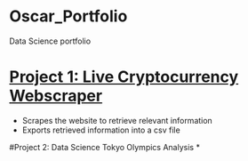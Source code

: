# Oscar_Portfolio
Data Science portfolio

# [Project 1: Live Cryptocurrency Webscraper](https://github.com/OscarChandraQUT/finAppOscar.git)
* Scrapes the website to retrieve relevant information
* Exports retrieved information into a csv file

#Project 2: Data Science Tokyo Olympics Analysis
* 
